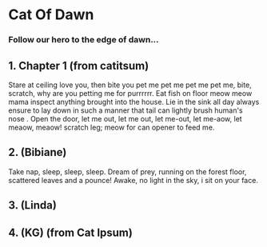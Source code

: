 # Cat Of Dawn

### Follow our hero to the edge of dawn...

## 1. Chapter 1 (from catitsum)

Stare at ceiling love you, then bite you pet me pet me pet me pet me, bite, scratch, why are you petting me for purrrrrr. Eat fish on floor meow meow mama inspect anything brought into the house. Lie in the sink all day always ensure to lay down in such a manner that tail can lightly brush human's nose . Open the door, let me out, let me out, let me-out, let me-aow, let meaow, meaow! scratch leg; meow for can opener to feed me.

## 2. (Bibiane)

Take nap, sleep, sleep, sleep. Dream of prey, running on the forest floor, scattered leaves and a pounce! Awake, no light in the sky, i sit on your face.

## 3. (Linda)

## 4. (KG) (from Cat Ipsum)
